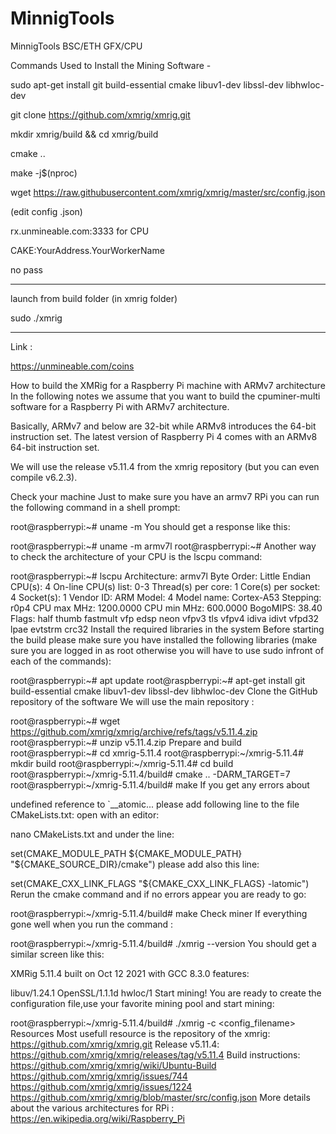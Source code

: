 # MinnigTools
 MinnigTools  BSC/ETH  GFX/CPU

Commands Used to Install the Mining Software -

sudo apt-get install git build-essential cmake libuv1-dev libssl-dev libhwloc-dev

git clone https://github.com/xmrig/xmrig.git

mkdir xmrig/build && cd xmrig/build

cmake ..

make -j$(nproc)

wget https://raw.githubusercontent.com/xmrig/xmrig/master/src/config.json



(edit config .json) 

rx.unmineable.com:3333 for CPU 

CAKE:YourAddress.YourWorkerName

no pass

------------

launch from build folder (in xmrig folder)

sudo ./xmrig 

-------------


Link :

https://unmineable.com/coins


How to build the XMRig for a Raspberry Pi machine with ARMv7 architecture
In the following notes we assume that you want to build the cpuminer-multi software for a Raspberry Pi with ARMv7 architecture.

Basically, ARMv7 and below are 32-bit while ARMv8 introduces the 64-bit instruction set. The latest version of Raspberry Pi 4 comes with an ARMv8 64-bit instruction set.

We will use the release v5.11.4 from the xmrig repository (but you can even compile v6.2.3).

Check your machine
Just to make sure you have an armv7 RPi you can run the following command in a shell prompt:

root@raspberrypi:~# uname -m
You should get a response like this:

root@raspberrypi:~# uname -m
armv7l
root@raspberrypi:~# 
Another way to check the architecture of your CPU is the lscpu command:

root@raspberrypi:~# lscpu 
Architecture:        armv7l
Byte Order:          Little Endian
CPU(s):              4
On-line CPU(s) list: 0-3
Thread(s) per core:  1
Core(s) per socket:  4
Socket(s):           1
Vendor ID:           ARM
Model:               4
Model name:          Cortex-A53
Stepping:            r0p4
CPU max MHz:         1200.0000
CPU min MHz:         600.0000
BogoMIPS:            38.40
Flags:               half thumb fastmult vfp edsp neon vfpv3 tls vfpv4 idiva idivt vfpd32 lpae evtstrm crc32
Install the required libraries in the system
Before starting the build please make sure you have installed the following libraries (make sure you are logged in as root otherwise you will have to use sudo infront of each of the commands):

root@raspberrypi:~#  apt update
root@raspberrypi:~#  apt-get install git build-essential cmake libuv1-dev libssl-dev libhwloc-dev
Clone the GitHub repository of the software
We will use the main repository :

root@raspberrypi:~# wget https://github.com/xmrig/xmrig/archive/refs/tags/v5.11.4.zip
root@raspberrypi:~# unzip v5.11.4.zip
Prepare and build
root@raspberrypi:~# cd xmrig-5.11.4
root@raspberrypi:~/xmrig-5.11.4# mkdir build
root@raspberrypi:~/xmrig-5.11.4# cd build
root@raspberrypi:~/xmrig-5.11.4/build# cmake .. -DARM_TARGET=7
root@raspberrypi:~/xmrig-5.11.4/build# make
If you get any errors about

undefined reference to `__atomic...
please add following line to the file CMakeLists.txt: open with an editor:

nano CMakeLists.txt
and under the line:

set(CMAKE_MODULE_PATH ${CMAKE_MODULE_PATH} "${CMAKE_SOURCE_DIR}/cmake")
please add also this line:

set(CMAKE_CXX_LINK_FLAGS "${CMAKE_CXX_LINK_FLAGS} -latomic")
Rerun the cmake command and if no errors appear you are ready to go:

root@raspberrypi:~/xmrig-5.11.4/build# make
Check miner
If everything gone well when you run the command :

root@raspberrypi:~/xmrig-5.11.4/build# ./xmrig --version 
You should get a similar screen like this:

XMRig 5.11.4
 built on Oct 12 2021 with GCC 8.3.0
 features:

libuv/1.24.1
OpenSSL/1.1.1d
hwloc/1
Start mining!
You are ready to create the configuration file,use your favorite mining pool and start mining:

root@raspberrypi:~/xmrig-5.11.4/build#  ./xmrig -c <config_filename>
Resources
Most usefull resource is the repository of the xmrig: https://github.com/xmrig/xmrig.git
Release v5.11.4: https://github.com/xmrig/xmrig/releases/tag/v5.11.4
Build instructions: https://github.com/xmrig/xmrig/wiki/Ubuntu-Build
https://github.com/xmrig/xmrig/issues/744
https://github.com/xmrig/xmrig/issues/1224
https://github.com/xmrig/xmrig/blob/master/src/config.json
More details about the various architectures for RPi : https://en.wikipedia.org/wiki/Raspberry_Pi

































